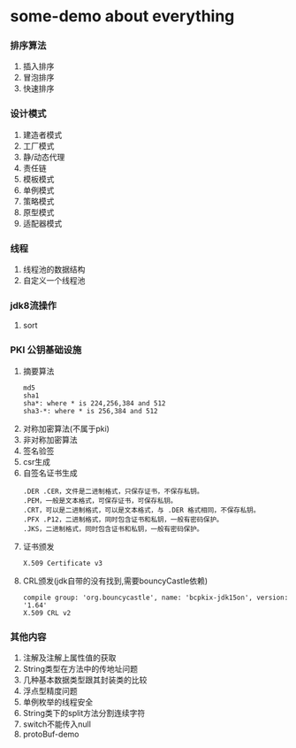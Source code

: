 # some-demo about everything
### 排序算法
1. 插入排序
2. 冒泡排序
3. 快速排序
### 设计模式
1. 建造者模式
2. 工厂模式
3. 静/动态代理
4. 责任链
5. 模板模式
6. 单例模式
7. 策略模式
8. 原型模式
9. 适配器模式
### 线程
1. 线程池的数据结构
2. 自定义一个线程池
### jdk8流操作
1. sort
### PKI 公钥基础设施
1. 摘要算法
    ```
    md5
    sha1
    sha*: where * is 224,256,384 and 512
    sha3-*: where * is 256,384 and 512
    ```
2. 对称加密算法(不属于pki)
3. 非对称加密算法
4. 签名验签
5. csr生成
6. 自签名证书生成
    ```
    .DER .CER，文件是二进制格式，只保存证书，不保存私钥。
    .PEM，一般是文本格式，可保存证书，可保存私钥。
    .CRT，可以是二进制格式，可以是文本格式，与 .DER 格式相同，不保存私钥。
    .PFX .P12，二进制格式，同时包含证书和私钥，一般有密码保护。
    .JKS，二进制格式，同时包含证书和私钥，一般有密码保护。
    ```
7. 证书颁发
    ```
    X.509 Certificate v3
    ```
8. CRL颁发(jdk自带的没有找到,需要bouncyCastle依赖)
    ```
    compile group: 'org.bouncycastle', name: 'bcpkix-jdk15on', version: '1.64'
    X.509 CRL v2
    ```
    
### 其他内容
1. 注解及注解上属性值的获取
2. String类型在方法中的传地址问题
3. 几种基本数据类型跟其封装类的比较
4. 浮点型精度问题
5. 单例枚举的线程安全
6. String类下的split方法分割连续字符
7. switch不能传入null
8. protoBuf-demo